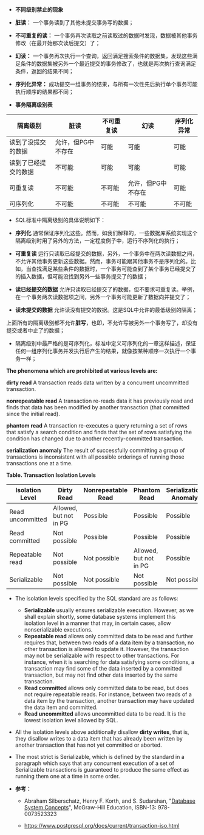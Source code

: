 * **不同级别禁止的现象**

 - **脏读：** 一个事务读到了其他未提交事务写的数据；

 - **不可重复的读：** 一个事务再次读取之前读取过的数据时发现，数据被其他事务修改（在最开始那次读后提交）了；

 - **幻读：** 一个事务再次执行一个查询，返回满足搜索条件的数据集，发现这些满足条件的数据集被另外一个最近提交的事务修改了，也就是两次执行查询满足条件，返回的结果不同；

 - **序列化异常：** 成功提交一组事务的结果，与所有一次性先后执行单个事务可能执行顺序的结果都不同；  


* **事务隔离级别表**

| 隔离级别 | 脏读  | 不可重复读 | 幻读 | 序列化异常 |
|--|---|---|---|---|
| 读到了没提交的数据 | 允许，但PG中不存在 | 可能 | 可能 | 可能 |
| 读到了已经提交的数据  | 不可能  | 可能   | 可能  | 可能  |
| 可重复读  |  不可能 |  不可能 | 允许，但PG中不存在  | 可能  |
| 可序列化 | 不可能  | 不可能  | 不可能 | 不可能 |

* SQL标准中隔离级别的具体说明如下：
 
 - **序列化** 通常保证序列化这些。然而，如我们解释的，一些数据库系统实现这个隔离级别时用了另外的方法，一定程度例子中，运行不序列化的执行；

- **可重复读** 运行只读取已经提交的数据，另外，一个事务中在两次读数据之间，不允许其他事务更新这些数据。然而，事务可能跟其他事务不是序列化的。比如，当查找满足某些条件的数据时，一个事务可能查到了某个事务已经提交了的插入数据，但可能没找到另外一些事务提交了的数据；

- **读已经提交的数据** 允许只读取已经提交了的数据，但不要求可重复读。举例，在一个事务两次读数据项之间，另外一个事务可能更新了数据向并提交了；

- **读未提交的数据** 允许读没有提交的数据。这是SQL中允许的最低级别的隔离；

上面所有的隔离级别都不允许**脏写**，也即，不允许写被另外一个事务写了，却没有提交或者中止了的数据；

* 隔离级别中最严格的是可序列化，标准中定义可序列化的一章这样描述，保证任何一组序列化事务并发执行后产生的结果，就像按某种顺序一次执行一个事务一样；

**The phenomena which are prohibited at various levels are:**

**dirty read** A transaction reads data written by a concurrent uncommitted transaction.

**nonrepeatable read** A transaction re-reads data it has previously read and finds that data has been modified by another transaction (that committed since the initial read).

**phantom read** A transaction re-executes a query returning a set of rows that satisfy a search condition and finds that the set of rows satisfying the condition has changed due to another recently-committed transaction.

**serialization anomaly** The result of successfully committing a group of transactions is inconsistent with all possible orderings of running those transactions one at a time.

**Table. Transaction Isolation Levels**

|Isolation Level	|Dirty Read	|Nonrepeatable Read	|Phantom Read	|Serialization Anomaly|
|-------------------|-----------|-------------|----------|-----------|
|Read uncommitted	|Allowed, but not in PG	|Possible	|Possible	|Possible|
|Read committed	|Not possible	|Possible	|Possible	|Possible|
|Repeatable read	|Not possible	|Not possible	|Allowed, but not in PG	|Possible|
|Serializable	|Not possible	|Not possible	|Not possible	|Not possible|


* The isolation levels specified by the SQL standard are as follows:
  - **Serializable** usually ensures serializable execution. However, as we shall explain shortly, some database systems implement this isolation level in a manner that may, in certain cases, allow nonserializable executions.
  - **Repeatable read** allows only committed data to be read and further requires that, between two reads of a data item by a transaction, no other transaction is allowed to update it. However, the transaction may not be serializable with respect to other transactions. For instance, when it is searching for data satisfying some conditions, a transaction may find some of the data inserted by a committed transaction, but may not find other data inserted by the same transaction.
  - **Read committed** allows only committed data to be read, but does not require repeatable reads. For instance, between two reads of a data item by the transaction, another transaction may have updated the data item and committed.
  - **Read uncommitted** allows uncommitted data to be read. It is the lowest isolation level allowed by SQL.

* All the isolation levels above additionally disallow **dirty writes**, that is, they disallow writes to a data item that has already been written by another transaction that has not yet committed or aborted.


* The most strict is Serializable, which is defined by the standard in a paragraph which says that any concurrent execution of a set of Serializable transactions is guaranteed to produce the same effect as running them one at a time in some order.

* **参考：**

  - Abraham Silberschatz, Henry F. Korth, and S. Sudarshan, "[Database System Concepts](https://www.amazon.com/dp/0073523321)", McGraw-Hill Education, ISBN-13: 978-0073523323

  - https://www.postgresql.org/docs/current/transaction-iso.html